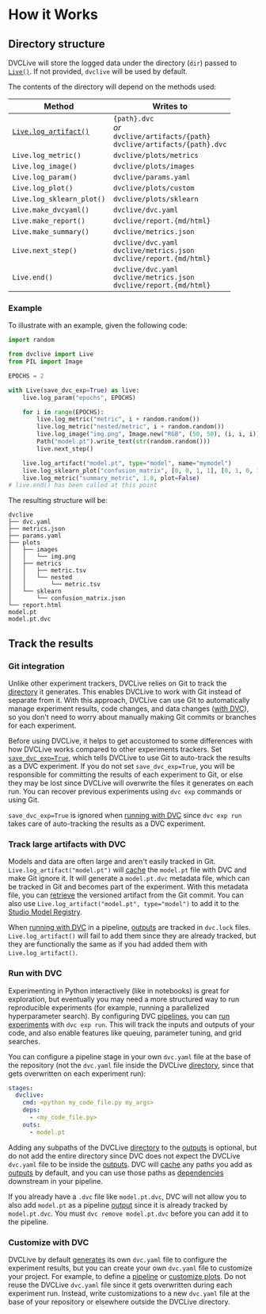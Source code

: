 # How it Works

## Directory structure

DVCLive will store the logged data under the directory (`dir`) passed to
[`Live()`](/doc/dvclive/live). If not provided, `dvclive` will be used by
default.

The contents of the directory will depend on the methods used:

| Method                                                  | Writes to                                                                            |
| ------------------------------------------------------- | ------------------------------------------------------------------------------------ |
| [`Live.log_artifact()`](/doc/dvclive/live/log_artifact) | `{path}.dvc`<br>_or_<br>`dvclive/artifacts/{path}`<br>`dvclive/artifacts/{path}.dvc` |
| `Live.log_metric()`                                     | `dvclive/plots/metrics`                                                              |
| `Live.log_image()`                                      | `dvclive/plots/images`                                                               |
| `Live.log_param()`                                      | `dvclive/params.yaml`                                                                |
| `Live.log_plot()`                                       | `dvclive/plots/custom`                                                               |
| `Live.log_sklearn_plot()`                               | `dvclive/plots/sklearn`                                                              |
| `Live.make_dvcyaml()`                                   | `dvclive/dvc.yaml`                                                                   |
| `Live.make_report()`                                    | `dvclive/report.{md/html}`                                                           |
| `Live.make_summary()`                                   | `dvclive/metrics.json`                                                               |
| `Live.next_step()`                                      | `dvclive/dvc.yaml`<br>`dvclive/metrics.json`<br>`dvclive/report.{md/html}`           |
| `Live.end()`                                            | `dvclive/dvc.yaml`<br>`dvclive/metrics.json`<br>`dvclive/report.{md/html}`           |

### Example

To illustrate with an example, given the following code:

```python
import random

from dvclive import Live
from PIL import Image

EPOCHS = 2

with Live(save_dvc_exp=True) as live:
    live.log_param("epochs", EPOCHS)

    for i in range(EPOCHS):
        live.log_metric("metric", i + random.random())
        live.log_metric("nested/metric", i + random.random())
        live.log_image("img.png", Image.new("RGB", (50, 50), (i, i, i)))
        Path("model.pt").write_text(str(random.random()))
        live.next_step()

    live.log_artifact("model.pt", type="model", name="mymodel")
    live.log_sklearn_plot("confusion_matrix", [0, 0, 1, 1], [0, 1, 0, 1])
    live.log_metric("summary_metric", 1.0, plot=False)
# live.end() has been called at this point
```

The resulting structure will be:

```
dvclive
├── dvc.yaml
├── metrics.json
├── params.yaml
├── plots
│   ├── images
│   │   └── img.png
│   ├── metrics
│   │   ├── metric.tsv
│   │   └── nested
│   │       └── metric.tsv
│   └── sklearn
│       └── confusion_matrix.json
└── report.html
model.pt
model.pt.dvc
```

## Track the results

### Git integration

Unlike other experiment trackers, DVCLive relies on Git to track the [directory]
it generates. This enables DVCLive to work with Git instead of separate from it.
With this approach, DVCLive can use Git to automatically manage experiment
results, code changes, and data changes
([with DVC](#track-large-artifacts-with-dvc)), so you don't need to worry about
manually making Git commits or branches for each experiment.

Before using DVCLive, it helps to get accustomed to some differences with how
DVCLive works compared to other experiments trackers. Set
[`save_dvc_exp=True`](/doc/dvclive/live#parameters), which tells DVCLive to use
Git to auto-track the results as a <abbr>DVC experiment</abbr>. If you do not
set `save_dvc_exp=True`, you will be responsible for committing the results of
each experiment to Git, or else they may be lost since DVCLive will overwrite
the files it generates on each run. You can recover previous experiments using
`dvc exp` commands or using Git.

<admon type="tip">

`save_dvc_exp=True` is ignored when [running with DVC](#run-with-dvc) since
`dvc exp run` takes care of auto-tracking the results as a <abbr>DVC
experiment</abbr>.

</admon>

### Track large artifacts with DVC

Models and data are often large and aren't easily tracked in Git.
`Live.log_artifact("model.pt")` will [cache] the `model.pt` file with DVC and
make Git ignore it. It will generate a `model.pt.dvc` metadata file, which can
be tracked in Git and becomes part of the experiment. With this metadata file,
you can [retrieve](/doc/start/data-management/data-versioning#retrieving) the
versioned artifact from the Git commit. You can also use
`Live.log_artifact("model.pt", type="model")` to add it to the [Studio Model
Registry].

<admon type="tip">

When [running with DVC](#run-with-dvc) in a <abbr>pipeline</abbr>, [outputs] are
tracked in `dvc.lock` files. `Live.log_artifact()` will fail to add them since
they are already tracked, but they are functionally the same as if you had added
them with `Live.log_artifact()`.

</admon>

### Run with DVC

Experimenting in Python interactively (like in notebooks) is great for
exploration, but eventually you may need a more structured way to run
reproducible experiments (for example, running a parallelized hyperparameter
search). By configuring DVC [pipelines], you can
[run experiments](/doc/user-guide/experiment-management/running-experiments)
with `dvc exp run`. This will track the inputs and outputs of your code, and
also enable features like queuing, parameter tuning, and grid searches.

You can configure a pipeline stage in your own `dvc.yaml` file at the base of
the repository (not the `dvc.yaml` file inside the DVCLive [directory], since
that gets overwritten on each experiment run):

```yaml
stages:
  dvclive:
    cmd: <python my_code_file.py my_args>
    deps:
      - <my_code_file.py>
    outs:
      - model.pt
```

Adding any subpaths of the DVCLive [directory] to the [outputs] is optional, but
do not add the entire directory since DVC does not expect the DVCLive `dvc.yaml`
file to be inside the [outputs]. DVC will [cache] any paths you add as [outputs]
by default, and you can use those paths as [dependencies] downstream in your
pipeline.

<admon type="tip">

If you already have a `.dvc` file like `model.pt.dvc`, DVC will not allow you to
also add `model.pt` as a pipeline [output][outputs] since it is already tracked
by `model.pt.dvc`. You must `dvc remove model.pt.dvc` before you can add it to
the pipeline.

</admon>

### Customize with DVC

DVCLive by default [generates] its own `dvc.yaml` file to configure the
experiment results, but you can create your own `dvc.yaml` file to customize
your project. For example, to define a [pipeline](#run-with-dvc) or
[customize plots](/doc/user-guide/experiment-management/visualizing-plots#defining-plots).
Do not reuse the DVCLive `dvc.yaml` file since it gets overwritten during each
experiment run. Instead, write customizations to a new `dvc.yaml` file at the
base of your repository or elsewhere outside the DVCLive directory.

[directory]: /doc/dvclive/how-it-works#directory-structure
[studio model registry]: /doc/studio/user-guide/model-registry
[cache]: /doc/start/data-management/data-versioning
[outputs]: /doc/user-guide/pipelines/defining-pipelines#outputs
[dependencies]: /doc/user-guide/pipelines/defining-pipelines#simple-dependencies
[pipelines]: /doc/start/experiments/experiment-pipelines
[generates]: /doc/dvclive/live/make_dvcyaml
